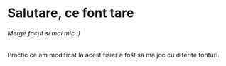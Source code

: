 # Salutare, ce font tare
###### Merge facut si mai mic :)
Practic ce am modificat la acest fisier a fost sa ma joc cu diferite fonturi.
